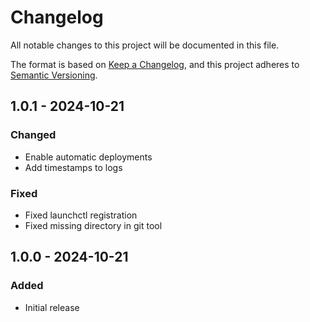 # Changelog
All notable changes to this project will be documented in this file.

The format is based on [Keep a Changelog](https://keepachangelog.com/en/1.0.0/),
and this project adheres to [Semantic Versioning](https://semver.org/spec/v2.0.0.html).

## 1.0.1 - 2024-10-21
### Changed
- Enable automatic deployments
- Add timestamps to logs

### Fixed
- Fixed launchctl registration
- Fixed missing directory in git tool

## 1.0.0 - 2024-10-21
### Added
- Initial release
